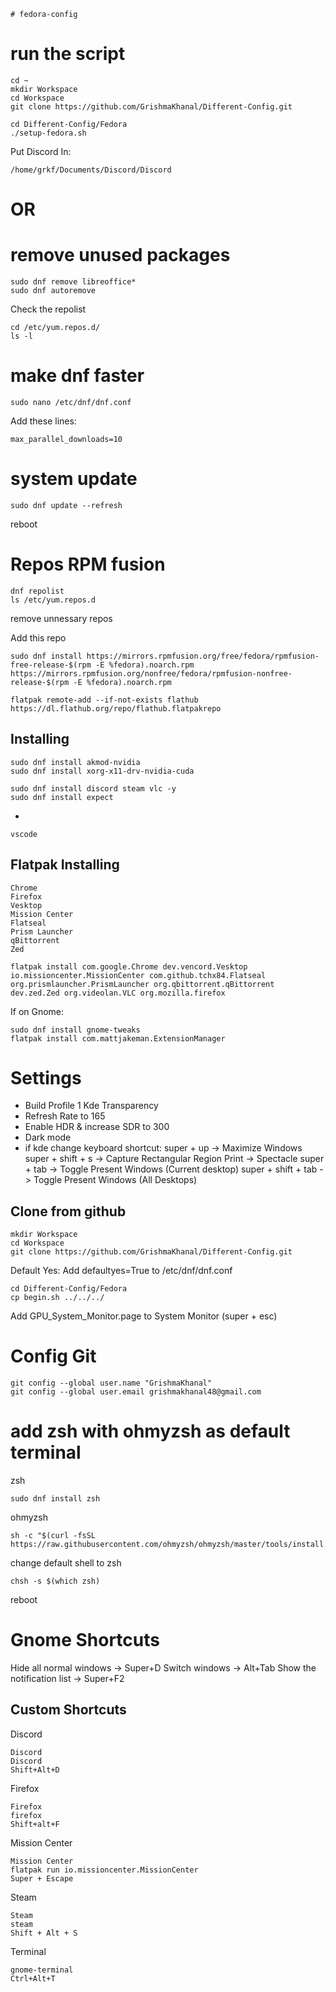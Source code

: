     # fedora-config

# run the script

```
cd ~
mkdir Workspace
cd Workspace
git clone https://github.com/GrishmaKhanal/Different-Config.git
```

```
cd Different-Config/Fedora
./setup-fedora.sh
```

Put Discord In:
```
/home/grkf/Documents/Discord/Discord
```
# OR
# remove unused packages

```
sudo dnf remove libreoffice*
sudo dnf autoremove
```

Check the repolist
```
cd /etc/yum.repos.d/
ls -l
```

# make dnf faster

```
sudo nano /etc/dnf/dnf.conf
```

Add these lines:

```
max_parallel_downloads=10
```

# system update

```
sudo dnf update --refresh
```
reboot


# Repos RPM fusion

```
dnf repolist
ls /etc/yum.repos.d
```
remove unnessary repos

Add this repo
```
sudo dnf install https://mirrors.rpmfusion.org/free/fedora/rpmfusion-free-release-$(rpm -E %fedora).noarch.rpm https://mirrors.rpmfusion.org/nonfree/fedora/rpmfusion-nonfree-release-$(rpm -E %fedora).noarch.rpm
```

```
flatpak remote-add --if-not-exists flathub https://dl.flathub.org/repo/flathub.flatpakrepo
```

## Installing
```
sudo dnf install akmod-nvidia
sudo dnf install xorg-x11-drv-nvidia-cuda
```

```
sudo dnf install discord steam vlc -y
sudo dnf install expect
```
+
```
vscode
```

## Flatpak Installing

```
Chrome
Firefox
Vesktop
Mission Center
Flatseal
Prism Launcher
qBittorrent
Zed
```

```
flatpak install com.google.Chrome dev.vencord.Vesktop io.missioncenter.MissionCenter com.github.tchx84.Flatseal org.prismlauncher.PrismLauncher org.qbittorrent.qBittorrent dev.zed.Zed org.videolan.VLC org.mozilla.firefox
```

If on Gnome:

```
sudo dnf install gnome-tweaks
flatpak install com.mattjakeman.ExtensionManager
```


# Settings

- Build Profile 1 Kde Transparency
- Refresh Rate to 165
- Enable HDR & increase SDR to 300
- Dark mode
- if kde change keyboard shortcut:
    super + up -> Maximize Windows
    super + shift + s -> Capture Rectangular Region
    Print -> Spectacle
    super + tab -> Toggle Present Windows (Current desktop)
    super + shift + tab -> Toggle Present Windows (All Desktops)


## Clone from github
```
mkdir Workspace
cd Workspace
git clone https://github.com/GrishmaKhanal/Different-Config.git
```

Default Yes:
Add defaultyes=True to /etc/dnf/dnf.conf

```
cd Different-Config/Fedora
cp begin.sh ../../../
```

Add GPU_System_Monitor.page to System Monitor (super + esc)


# Config Git
```
git config --global user.name "GrishmaKhanal"
git config --global user.email grishmakhanal48@gmail.com
```
# add zsh with ohmyzsh as default terminal

zsh

```
sudo dnf install zsh
```

ohmyzsh

```
sh -c "$(curl -fsSL https://raw.githubusercontent.com/ohmyzsh/ohmyzsh/master/tools/install.sh)"
```

change default shell to zsh

```
chsh -s $(which zsh)
```

reboot


# Gnome Shortcuts

Hide all normal windows -> Super+D
Switch windows -> Alt+Tab
Show the notification list -> Super+F2

## Custom Shortcuts

Discord
```
Discord
Discord
Shift+Alt+D
```

Firefox
```
Firefox
firefox
Shift+alt+F
```

Mission Center
```
Mission Center
flatpak run io.missioncenter.MissionCenter
Super + Escape
```

Steam
```
Steam
steam
Shift + Alt + S
```

Terminal
```
gnome-terminal
Ctrl+Alt+T
```
